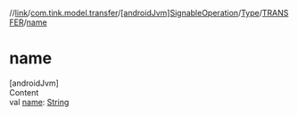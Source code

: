 //[link](../../../../index.md)/[com.tink.model.transfer](../../../index.md)/[[androidJvm]SignableOperation](../../index.md)/[Type](../index.md)/[TRANSFER](index.md)/[name](name.md)



# name  
[androidJvm]  
Content  
val [name](name.md): [String](https://kotlinlang.org/api/latest/jvm/stdlib/kotlin/-string/index.html)  



